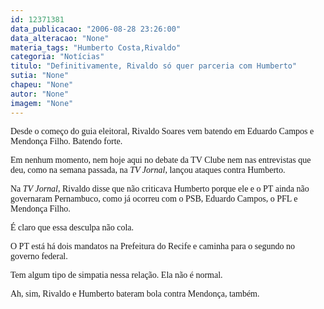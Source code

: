 ```yaml
---
id: 12371381
data_publicacao: "2006-08-28 23:26:00"
data_alteracao: "None"
materia_tags: "Humberto Costa,Rivaldo"
categoria: "Notícias"
titulo: "Definitivamente, Rivaldo só quer parceria com Humberto"
sutia: "None"
chapeu: "None"
autor: "None"
imagem: "None"
---
```

<p><P><FONT face=Verdana>Desde o começo do guia eleitoral, Rivaldo Soares vem batendo em Eduardo Campos e Mendonça Filho. Batendo forte.</FONT></P></p>
<p><P><FONT face=Verdana>Em nenhum momento, nem hoje aqui no debate da TV Clube nem nas entrevistas que deu, como na semana passada, na <EM>TV Jornal</EM>, lançou ataques contra Humberto.</FONT></P></p>
<p><P><FONT face=Verdana>Na <EM>TV Jornal</EM>, Rivaldo disse que não criticava Humberto porque ele e o PT ainda não governaram Pernambuco, como já ocorreu com o PSB, Eduardo Campos, o PFL e Mendonça Filho.</FONT></P></p>
<p><P><FONT face=Verdana>É claro que essa desculpa não cola. </FONT></P></p>
<p><P><FONT face=Verdana>O PT está há dois mandatos na Prefeitura do Recife e caminha para o segundo no governo federal.</FONT></P></p>
<p><P><FONT face=Verdana>Tem algum tipo de simpatia nessa relação. Ela não é normal.</FONT></P></p>
<p><P><FONT face=Verdana>Ah, sim, Rivaldo e Humberto bateram bola contra Mendonça, também.</FONT></P> </p>

